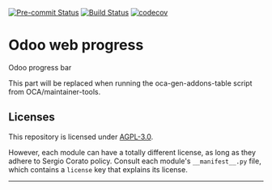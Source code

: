 
<!-- /!\ Non OCA Context : Set here the badge of your runbot / runboat instance. -->
[![Pre-commit Status](https://github.com/sergiocorato/odoo-web-progress/actions/workflows/pre-commit.yml/badge.svg?branch=14.0)](https://github.com/sergiocorato/odoo-web-progress/actions/workflows/pre-commit.yml?query=branch%3A14.0)
[![Build Status](https://github.com/sergiocorato/odoo-web-progress/actions/workflows/test.yml/badge.svg?branch=14.0)](https://github.com/sergiocorato/odoo-web-progress/actions/workflows/test.yml?query=branch%3A14.0)
[![codecov](https://codecov.io/gh/sergiocorato/odoo-web-progress/branch/14.0/graph/badge.svg)](https://codecov.io/gh/sergiocorato/odoo-web-progress)
<!-- /!\ Non OCA Context : Set here the badge of your translation instance. -->

<!-- /!\ do not modify above this line -->

# Odoo web progress

Odoo progress bar

<!-- /!\ do not modify below this line -->

<!-- prettier-ignore-start -->

[//]: # (addons)

This part will be replaced when running the oca-gen-addons-table script from OCA/maintainer-tools.

[//]: # (end addons)

<!-- prettier-ignore-end -->

## Licenses

This repository is licensed under [AGPL-3.0](LICENSE).

However, each module can have a totally different license, as long as they adhere to Sergio Corato
policy. Consult each module's `__manifest__.py` file, which contains a `license` key
that explains its license.

----
<!-- /!\ Non OCA Context : Set here the full description of your organization. -->
